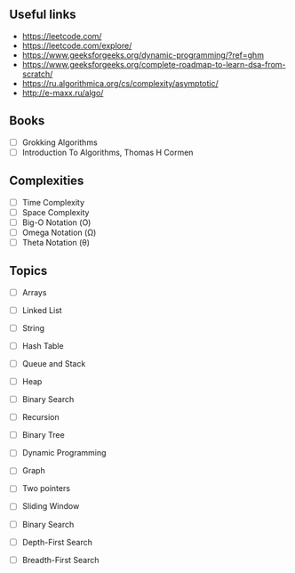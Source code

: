## Useful links
- https://leetcode.com/ 
- https://leetcode.com/explore/ 
- https://www.geeksforgeeks.org/dynamic-programming/?ref=ghm
- https://www.geeksforgeeks.org/complete-roadmap-to-learn-dsa-from-scratch/
- https://ru.algorithmica.org/cs/complexity/asymptotic/ 
- http://e-maxx.ru/algo/

## Books 
- [ ] Grokking Algorithms
- [ ] Introduction To Algorithms, Thomas H Cormen

## Complexities
- [ ] Time Complexity
- [ ] Space Complexity
- [ ] Big-O Notation (Ο)
- [ ] Omega Notation (Ω)
- [ ] Theta Notation (θ)

## Topics
- [ ] Arrays
- [ ] Linked List
- [ ] String
- [ ] Hash Table
- [ ] Queue and Stack
- [ ] Heap
- [ ] Binary Search
- [ ] Recursion
- [ ] Binary Tree
- [ ] Dynamic Programming
- [ ] Graph
- [ ] Two pointers
- [ ] Sliding Window
- [ ] Binary Search
- [ ] Depth-First Search
- [ ] Breadth-First Search

